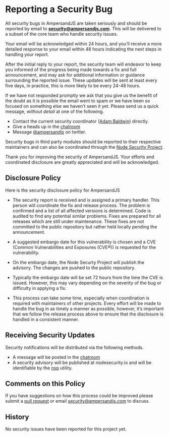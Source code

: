 
# Reporting a Security Bug
      
All security bugs in AmpersandJS are taken seriously and should be reported by email to **[security@ampersandjs.com](mailto:security@ampersandjs.com)**. This will be delivered to a subset of the core team who handle security issues.

Your email will be acknowledged within 24 hours, and you’ll receive a more detailed response to your email within 48 hours indicating the next steps in handling your report.

After the initial reply to your report, the security team will endeavor to keep you informed of the progress being made towards a fix and full announcement, and may ask for additional information or guidance surrounding the reported issue. These updates will be sent at least every five days, in practice, this is more likely to be every 24-48 hours.

If we have not responded promptly we ask that you give us the benefit of the doubt as it is possible the email went to spam or we have been so focused on something else we haven't seen it yet.  Please send us a quick message, *without detail* at one of the following.

- Contact the current security coordinator ([Adam Baldwin](mailto:baldwin@andyet.net)) directly.
- Give a heads up in the [chatroom](https://gitter.im/AmpersandJS/AmpersandJS)
- Message [@ampersandjs](https://twitter.com/ampersandjs) on twitter.

Security bugs in third party modules should be reported to their respective maintainers and can also be coordinated through the [Node Security Project](https://nodesecurity.io).

Thank you for improving the security of AmpersandJS. Your efforts and coordinated disclosure are greatly appreciated and will be acknowledged.


## Disclosure Policy

Here is the security disclosure policy for AmpersandJS

- The security report is received and is assigned a primary handler. This person will coordinate the fix and release process. The problem is confirmed and a list of all affected versions is determined. Code is audited to find any potential similar problems. Fixes are prepared for all releases which are still under maintenance. These fixes are not committed to the public repository but rather held locally pending the announcement.

- A suggested embargo date for this vulnerability is chosen and a CVE (Common Vulnerabilities and  Exposures (CVE®)) is requested for the vulnerability.

- On the embargo date, the Node Securty Project will publish the advisory. The changes are pushed to the public repository. 

- Typically the embargo date will be set 72 hours from the time the CVE is issued. However, this may vary depending on the severity of the bug or difficulty in applying a fix.

- This process can take some time, especially when coordination is required with maintainers of other projects. Every effort will be made to handle the bug in as timely a manner as possible, however, it’s important that we follow the release process above to ensure that the disclosure is handled in a consistent manner.


## Receiving Security Updates

Security notifications will be distributed via the following methods.

- A message will be posted in the [chatroom](https://gitter.im/AmpersandJS/AmpersandJS)
- A security advisory will be published at nodesecurity.io and will be identifiable by the [nsp](https://www.npmjs.org/package/nsp) utility.

## Comments on this Policy

If you have suggestions on how this process could be improved please submit a [pull request](https://github.com/AmpersandJS/ampersandjs.com) or email [security@ampersandjs.com](mailto:security@ampersandjs.com) to discuss.


## History

No security issues have been reported for this project yet.
